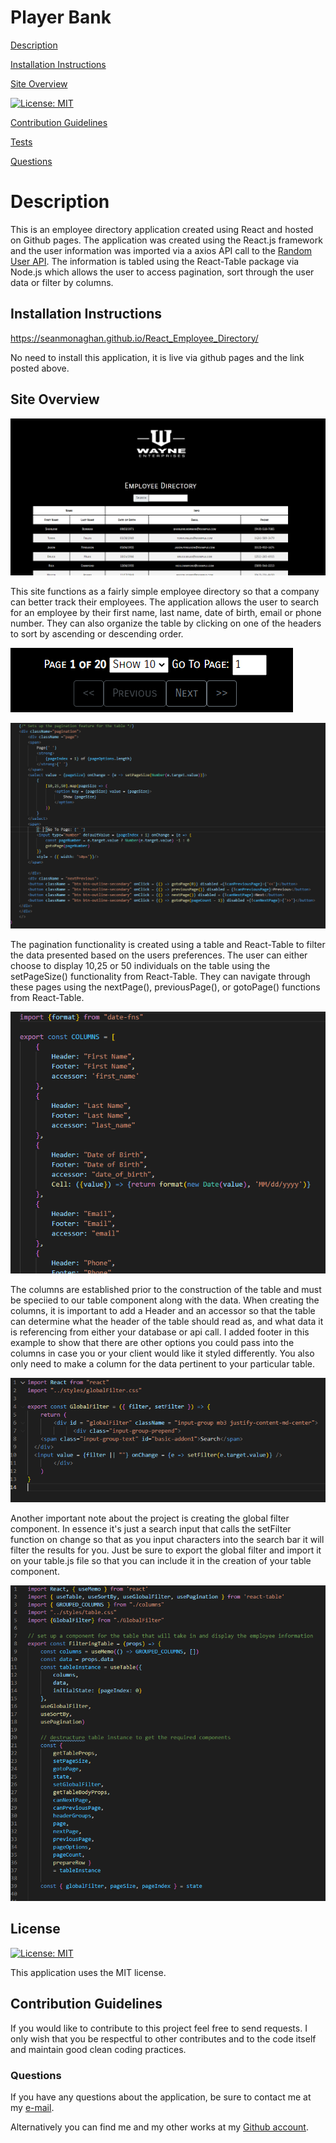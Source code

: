 # Player Bank

[Description](#description) 

[Installation Instructions](#installation-instructions) 

[Site Overview](#site-overview) 
  
[![License: MIT](https://img.shields.io/badge/License-MIT-blue.svg)](https://opensource.org/licenses/MIT)

[Contribution Guidelines](#contribution-guidelines) 

[Tests](#tests) 
 
[Questions](#questions)

# Description

This is an employee directory application created using React and hosted on Github pages.  The application was created using the React.js framework and the user information was imported via a axios API call to the [Random User API](https://randomuser.me/).  The information is tabled using the React-Table package via Node.js which allows the user to access pagination, sort through the user data or filter by columns.  


## Installation Instructions

https://seanmonaghan.github.io/React_Employee_Directory/

No need to install this application, it is live via github pages and the link posted above.  

## Site Overview

![screenshot of home page](public/images/homepage.png)

This site functions as a fairly simple employee directory so that a company can better track their employees.  The application allows the user to search for an employee by their first name, last name, date of birth, email or phone number.  They can also organize the table by clicking on one of the headers to sort by ascending or descending order.  

![pagination](public/images/pagination.png)

![pagination code](public/images/paginationcode.png)

The pagination functionality is created using a table and React-Table to filter the data presented based on the users preferences.  The user can either choose to display 10,25 or 50 individuals on the table using the setPageSize() functionality from React-Table.  They can navigate through these pages using the nextPage(), previousPage(), or gotoPage() functions from React-Table.

![columns](public/images/columns.png)

The columns are established prior to the construction of the table and must be speciied to our table component along with the data.  When creating the columns, it is important to add a Header and an accessor so that the table can determine what the header of the table should read as, and what data it is referencing from either your database or api call.  I added footer in this example to show that there are other options you could pass into the columns in case you or your client would like it styled differently.  You also only need to make a column for the data pertinent to your particular table.  

![global filter](public/images/globalfilter.png)

Another important note about the project is creating the global filter component.  In essence it's just a search input that calls the setFilter function on change so that as you input characters into the search bar it will filter the results for you.  Just be sure to export the global filter and import it on your table.js file so that you can include it in the creation of your table component.  

![overalltable](public/images/table.png)

## License

[![License: MIT](https://img.shields.io/badge/License-MIT-blue.svg)](https://opensource.org/licenses/MIT)

This application uses the MIT license.

## Contribution Guidelines

If you would like to contribute to this project feel free to send requests.  I only wish that you be respectful to other contributes and to the code itself and maintain good clean coding practices. 

### Questions

If you have any questions about the application, be sure to contact me at my [e-mail](mailto:smonagha@conncoll.edu).

Alternatively you can find me and my other works at my [Github account](https://github.com/seanmonaghan).
